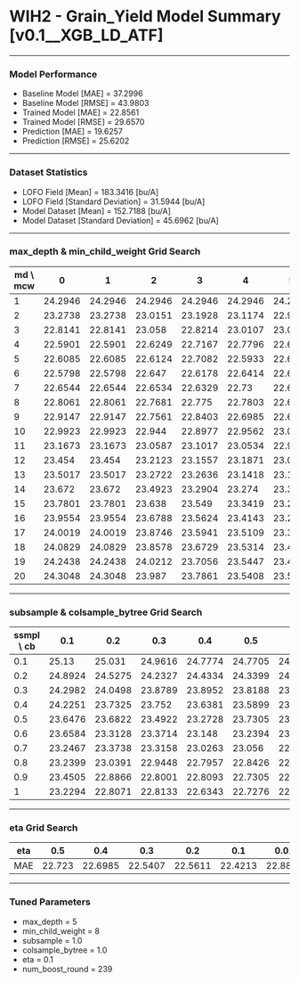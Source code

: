 # WIH2 - Grain_Yield Model Summary [v0.1__XGB_LD_ATF]

***

### Model Performance

- Baseline Model [MAE] = 37.2996
- Baseline Model [RMSE] = 43.9803
- Trained Model [MAE] = 22.8561
- Trained Model [RMSE] = 29.6570
- Prediction [MAE] = 19.6257
- Prediction [RMSE] = 25.6202
***

### Dataset Statistics

- LOFO Field [Mean] = 183.3416 [bu/A]
- LOFO Field [Standard Deviation] = 31.5944 [bu/A]
- Model Dataset [Mean] = 152.7188 [bu/A]
- Model Dataset [Standard Deviation] = 45.6962 [bu/A]
***

### max_depth & min_child_weight Grid Search

|   md \ mcw |       0 |       1 |       2 |       3 |       4 |       5 |       6 |       7 |       8 |       9 |      10 |      11 |      12 |      13 |      14 |      15 |      16 |      17 |      18 |      19 |      20 |
|------------|---------|---------|---------|---------|---------|---------|---------|---------|---------|---------|---------|---------|---------|---------|---------|---------|---------|---------|---------|---------|---------|
|          1 | 24.2946 | 24.2946 | 24.2946 | 24.2946 | 24.2946 | 24.2946 | 24.2946 | 24.3156 | 24.3414 | 24.2871 | 24.3367 | 24.3382 | 24.3337 | 24.3052 | 24.3035 | 24.3287 | 24.2909 | 24.3361 | 24.3366 | 24.3527 | 24.2957 |
|          2 | 23.2738 | 23.2738 | 23.0151 | 23.1928 | 23.1174 | 22.9565 | 22.9972 | 23.1332 | 23.2163 | 23.3285 | 23.0917 | 23.0073 | 23.2967 | 23.3142 | 23.1617 | 23.1109 | 23.1525 | 23.1493 | 23.2513 | 23.3103 | 23.33   |
|          3 | 22.8141 | 22.8141 | 23.058  | 22.8214 | 23.0107 | 23.0064 | 22.8701 | 22.8808 | 22.8744 | 22.8612 | 22.7261 | 22.8614 | 22.7615 | 22.8687 | 22.9206 | 22.873  | 22.8881 | 22.9092 | 22.8159 | 22.9938 | 22.929  |
|          4 | 22.5901 | 22.5901 | 22.6249 | 22.7167 | 22.7796 | 22.6115 | 22.7369 | 22.7535 | 22.5888 | 22.6211 | 22.6676 | 22.7367 | 22.8418 | 22.7669 | 22.729  | 22.6546 | 22.694  | 22.8049 | 22.724  | 22.8087 | 22.7552 |
|          5 | 22.6085 | 22.6085 | 22.6124 | 22.7082 | 22.5933 | 22.6253 | 22.6755 | 22.606  | 22.5407 | 22.6774 | 22.7041 | 22.626  | 22.6502 | 22.66   | 22.7602 | 22.7013 | 22.6913 | 22.6185 | 22.7734 | 22.6914 | 22.6369 |
|          6 | 22.5798 | 22.5798 | 22.647  | 22.6178 | 22.6414 | 22.6    | 22.5535 | 22.6364 | 22.611  | 22.7027 | 22.6428 | 22.5641 | 22.5613 | 22.7309 | 22.6693 | 22.6533 | 22.6677 | 22.6502 | 22.6822 | 22.6086 | 22.6353 |
|          7 | 22.6544 | 22.6544 | 22.6534 | 22.6329 | 22.73   | 22.6704 | 22.7351 | 22.69   | 22.6171 | 22.5778 | 22.583  | 22.5991 | 22.6934 | 22.6383 | 22.6853 | 22.6501 | 22.6712 | 22.6502 | 22.65   | 22.7153 | 22.6707 |
|          8 | 22.8061 | 22.8061 | 22.7681 | 22.775  | 22.7803 | 22.6406 | 22.7853 | 22.6986 | 22.6998 | 22.7119 | 22.7535 | 22.6639 | 22.6812 | 22.6451 | 22.6413 | 22.7081 | 22.747  | 22.8915 | 22.6838 | 22.6755 | 22.7952 |
|          9 | 22.9147 | 22.9147 | 22.7561 | 22.8403 | 22.6985 | 22.6612 | 22.6906 | 22.8479 | 22.8178 | 22.8035 | 22.7329 | 22.8055 | 22.7261 | 22.6942 | 22.6578 | 22.658  | 22.7363 | 22.8025 | 22.6894 | 22.7786 | 22.7157 |
|         10 | 22.9923 | 22.9923 | 22.944  | 22.8977 | 22.9562 | 23.0068 | 22.9304 | 22.9777 | 22.8028 | 22.8317 | 22.8369 | 22.8235 | 22.8206 | 22.7786 | 22.7229 | 22.7351 | 22.8133 | 22.8125 | 22.8    | 22.7175 | 22.7552 |
|         11 | 23.1673 | 23.1673 | 23.0587 | 23.1017 | 23.0534 | 22.9751 | 22.9364 | 22.9111 | 22.9154 | 22.8313 | 22.8763 | 22.8395 | 22.8829 | 22.7607 | 22.7846 | 22.7681 | 22.8313 | 22.7519 | 22.7375 | 22.8039 | 22.8677 |
|         12 | 23.454  | 23.454  | 23.2123 | 23.1557 | 23.1871 | 23.0032 | 23.0219 | 22.949  | 22.9253 | 22.8461 | 22.9353 | 22.8709 | 22.786  | 22.9049 | 22.8322 | 22.7786 | 22.7268 | 22.8989 | 22.8959 | 22.8271 | 22.8317 |
|         13 | 23.5017 | 23.5017 | 23.2722 | 23.2636 | 23.1418 | 23.1607 | 23.0172 | 23.0436 | 22.9943 | 22.9498 | 23.0044 | 22.8912 | 22.8478 | 22.8696 | 22.8778 | 22.7885 | 22.8696 | 22.7839 | 22.8301 | 22.9621 | 22.8078 |
|         14 | 23.672  | 23.672  | 23.4923 | 23.2904 | 23.274  | 23.3038 | 23.0093 | 22.9775 | 23.1018 | 22.9892 | 22.9488 | 22.9055 | 22.8669 | 22.9444 | 22.8877 | 22.8256 | 22.8619 | 22.8504 | 22.8539 | 22.8437 | 22.8798 |
|         15 | 23.7801 | 23.7801 | 23.638  | 23.549  | 23.3419 | 23.2587 | 23.1419 | 23.1028 | 23.1122 | 22.9067 | 22.9237 | 22.9838 | 22.8694 | 22.8819 | 22.8599 | 22.8428 | 22.9521 | 22.811  | 22.8594 | 22.776  | 22.7564 |
|         16 | 23.9554 | 23.9554 | 23.6788 | 23.5624 | 23.4143 | 23.2608 | 23.1907 | 23.1706 | 23.0468 | 23.0239 | 22.862  | 22.9081 | 22.9312 | 22.9414 | 22.8342 | 22.8777 | 22.8682 | 22.8603 | 22.8868 | 22.8536 | 22.8738 |
|         17 | 24.0019 | 24.0019 | 23.8746 | 23.5941 | 23.5109 | 23.3799 | 23.2502 | 23.2814 | 23.0911 | 22.9586 | 22.9028 | 22.9499 | 23.0984 | 23.0989 | 22.9809 | 22.8953 | 22.973  | 22.8348 | 22.8939 | 22.8764 | 22.8261 |
|         18 | 24.0829 | 24.0829 | 23.8578 | 23.6729 | 23.5314 | 23.4356 | 23.3007 | 23.2218 | 23.1482 | 23.1079 | 22.9935 | 23.1388 | 22.9945 | 22.9935 | 22.9539 | 22.8657 | 22.9517 | 22.8594 | 22.8924 | 22.9471 | 22.8942 |
|         19 | 24.2438 | 24.2438 | 24.0212 | 23.7056 | 23.5447 | 23.4263 | 23.2526 | 23.2909 | 23.198  | 23.1812 | 23.0055 | 22.9982 | 23.0251 | 22.996  | 22.9271 | 22.8473 | 22.9259 | 22.9515 | 22.9186 | 22.9153 | 22.7836 |
|         20 | 24.3048 | 24.3048 | 23.987  | 23.7861 | 23.5408 | 23.5236 | 23.3332 | 23.144  | 23.2404 | 23.1411 | 22.9998 | 23.0007 | 23.0182 | 22.9399 | 22.9165 | 22.9247 | 22.9723 | 22.7568 | 22.9285 | 22.9309 | 22.8468 |

***

### subsample & colsample_bytree Grid Search

|   ssmpl \ cb |     0.1 |     0.2 |     0.3 |     0.4 |     0.5 |     0.6 |     0.7 |     0.8 |     0.9 |     1.0 |
|--------------|---------|---------|---------|---------|---------|---------|---------|---------|---------|---------|
|          0.1 | 25.13   | 25.031  | 24.9616 | 24.7774 | 24.7705 | 24.8604 | 24.8641 | 24.6804 | 24.7619 | 24.9411 |
|          0.2 | 24.8924 | 24.5275 | 24.2327 | 24.4334 | 24.3399 | 24.3179 | 24.1515 | 24.0877 | 24.1477 | 24.1095 |
|          0.3 | 24.2982 | 24.0498 | 23.8789 | 23.8952 | 23.8188 | 23.8839 | 23.7942 | 23.8458 | 23.7006 | 23.5926 |
|          0.4 | 24.2251 | 23.7325 | 23.752  | 23.6381 | 23.5899 | 23.918  | 23.6891 | 23.5907 | 23.5541 | 23.435  |
|          0.5 | 23.6476 | 23.6822 | 23.4922 | 23.2728 | 23.7305 | 23.324  | 23.4789 | 23.3893 | 23.1555 | 23.3171 |
|          0.6 | 23.6584 | 23.3128 | 23.3714 | 23.148  | 23.2394 | 23.1926 | 23.0828 | 23.152  | 23.099  | 23.0971 |
|          0.7 | 23.2467 | 23.3738 | 23.3158 | 23.0263 | 23.056  | 22.9279 | 23.0625 | 23.0544 | 22.9742 | 23.0274 |
|          0.8 | 23.2399 | 23.0391 | 22.9448 | 22.7957 | 22.8426 | 22.9652 | 22.8488 | 22.853  | 22.855  | 23.0684 |
|          0.9 | 23.4505 | 22.8866 | 22.8001 | 22.8093 | 22.7305 | 22.8696 | 22.7994 | 22.8681 | 22.8151 | 22.8586 |
|          1   | 23.2294 | 22.8071 | 22.8133 | 22.6343 | 22.7276 | 22.6593 | 22.6879 | 22.6357 | 22.7739 | 22.5407 |

***

### eta Grid Search

| eta   |    0.5 |     0.4 |     0.3 |     0.2 |     0.1 |    0.01 |   0.001 |
|-------|--------|---------|---------|---------|---------|---------|---------|
| MAE   | 22.723 | 22.6985 | 22.5407 | 22.5611 | 22.4213 | 22.8801 | 58.2741 |

***

### Tuned Parameters

- max_depth = 5
- min_child_weight = 8
- subsample = 1.0
- colsample_bytree = 1.0
- eta = 0.1
- num_boost_round = 239

